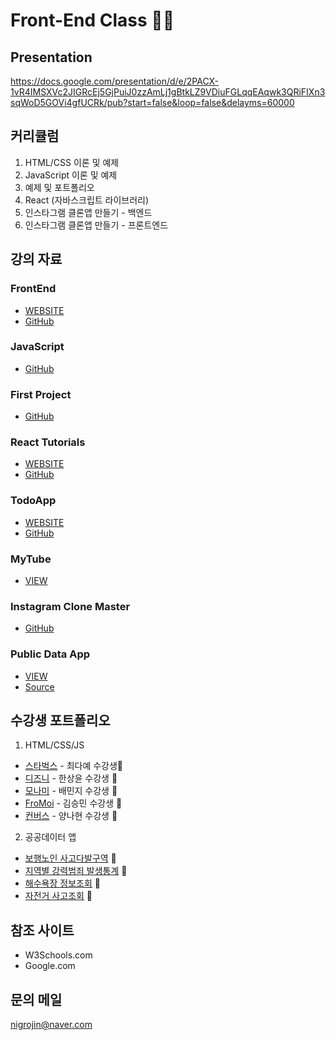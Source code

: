 # Front-End Class 📱🚀

## Presentation
https://docs.google.com/presentation/d/e/2PACX-1vR4IMSXVc2JIGRcEj5GjPuiJ0zzAmLj1gBtkLZ9VDiuFGLqqEAqwk3QRiFIXn3sqWoD5GOVi4gfUCRk/pub?start=false&loop=false&delayms=60000

## 커리큘럼
1. HTML/CSS 이론 및 예제
2. JavaScript 이론 및 예제
3. 예제 및 포트폴리오 
4. React (자바스크립트 라이브러리)
5. 인스타그램 클론앱 만들기 - 백엔드 
6. 인스타그램 클론앱 만들기 - 프론트엔드

## 강의 자료
### FrontEnd 
- [WEBSITE](https://tvvmvn.github.io/front-end)
- [GitHub](https://github.com/tvvmvn/front-end)

### JavaScript
- [GitHub](https://github.com/tvvmvn/JavaScript)

### First Project
- [GitHub](https://github.com/tvvmvn/first-project)

### React Tutorials
- [WEBSITE](https://tvvmvn.github.io/react-basic)
- [GitHub](https://github.com/tvvmvn/react-basic)

### TodoApp
- [WEBSITE](https://tvvmvn.github.io/todo-app)
- [GitHub](https://github.com/tvvmvn/todo-app)

### MyTube
- [VIEW](https://tvvmvn.github.io/mytube)

### Instagram Clone Master
- [GitHub](https://github.com/tvvmvn/instagram-clone-master)

### Public Data App
- [VIEW](https://tvvmvn.github.io/public-data-app)
- [Source](https://github.com/tvvmvn/public-data-app)

## 수강생 포트폴리오
1. HTML/CSS/JS
- [스타벅스](https://starbucks20938.netlify.app) - 최다예 수강생👑
- [디즈니](https://disney-clone-2023.netlify.app) - 한상윤 수강생 👑
- [모나미](https://bae-mz.netlify.app/) - 배민지 수강생 👑
- [FroMoi](https://ming-sitecopy1.netlify.app) - 김승민 수강생 👑
- [컨버스](https://conversejjab.netlify.app) - 양나현 수강생 👑
2. 공공데이터 앱
- [보행노인 사고다발구역](https://parksy741.github.io/parksy) 👑
- [지역별 강력범죄 발생통계](https://crimesite.netlify.app) 👑
- [해수욕장 정보조회](https://baeminji95.github.io/PongDang) 👑
- [자전거 사고조회](https://yeji-ux.github.io/public-data-app/) 👑

## 참조 사이트 
- W3Schools.com
- Google.com

## 문의 메일
nigrojin@naver.com
